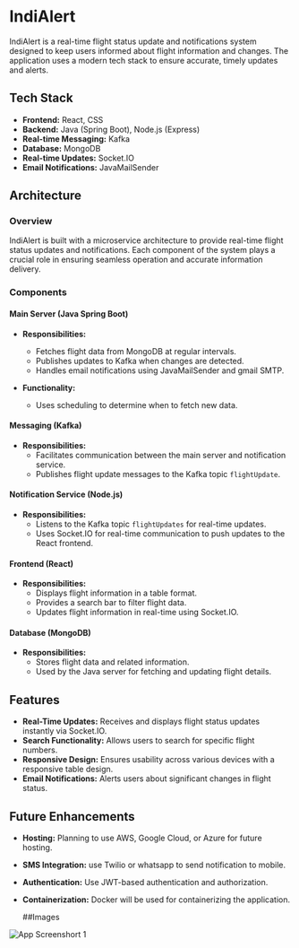 # IndiAlert

IndiAlert is a real-time flight status update and notifications system designed to keep users informed about flight information and changes. The application uses a modern tech stack to ensure accurate, timely updates and alerts.

## Tech Stack

- **Frontend:** React, CSS
- **Backend:** Java (Spring Boot), Node.js (Express)
- **Real-time Messaging:** Kafka
- **Database:** MongoDB
- **Real-time Updates:** Socket.IO
- **Email Notifications:** JavaMailSender

## Architecture

### Overview

IndiAlert is built with a microservice architecture to provide real-time flight status updates and notifications. Each component of the system plays a crucial role in ensuring seamless operation and accurate information delivery.

### Components

#### Main Server (Java Spring Boot)

- **Responsibilities:**
  - Fetches flight data from MongoDB at regular intervals.
  - Publishes updates to Kafka when changes are detected.
  - Handles email notifications using JavaMailSender and gmail SMTP.

- **Functionality:**
  - Uses scheduling to determine when to fetch new data.

#### Messaging (Kafka)

- **Responsibilities:**
  - Facilitates communication between the main server and notification service.
  - Publishes flight update messages to the Kafka topic `flightUpdate`.

#### Notification Service (Node.js)

- **Responsibilities:**
  - Listens to the Kafka topic `flightUpdates` for real-time updates.
  - Uses Socket.IO for real-time communication to push updates to the React frontend.

#### Frontend (React)

- **Responsibilities:**
  - Displays flight information in a table format.
  - Provides a search bar to filter flight data.
  - Updates flight information in real-time using Socket.IO.

#### Database (MongoDB)

- **Responsibilities:**
  - Stores flight data and related information.
  - Used by the Java server for fetching and updating flight details.

## Features

- **Real-Time Updates:** Receives and displays flight status updates instantly via Socket.IO.
- **Search Functionality:** Allows users to search for specific flight numbers.
- **Responsive Design:** Ensures usability across various devices with a responsive table design.
- **Email Notifications:** Alerts users about significant changes in flight status.

## Future Enhancements

- **Hosting:** Planning to use AWS, Google Cloud, or Azure for future hosting.
- **SMS Integration:** use Twilio or whatsapp to send notification to mobile.
- **Authentication:** Use JWT-based authentication and authorization.
- **Containerization:** Docker will be used for containerizing the application.

  ##Images
  
![App Screenshort 1](./Img1.jpg)
